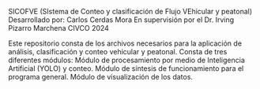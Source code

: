 SICOFVE (SIstema de Conteo y clasificación de Flujo VEhicular y peatonal)
Desarrollado por: Carlos Cerdas Mora
En supervisión por el Dr. Irving Pizarro Marchena
CIVCO 2024

Este repositorio consta de los archivos necesarios para la aplicación de análisis, clasificación y conteo vehicular y peatonal. 
Consta de tres diferentes módulos:
Módulo de procesamiento por medio de Inteligencia Artificial (YOLO) y conteo.
Módulo de síntesis de funcionamiento para el programa general.
Módulo de visualización de los datos.


